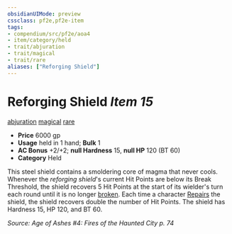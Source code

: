 ```yaml
---
obsidianUIMode: preview
cssclass: pf2e,pf2e-item
tags:
- compendium/src/pf2e/aoa4
- item/category/held
- trait/abjuration
- trait/magical
- trait/rare
aliases: ["Reforging Shield"]
---
```

# Reforging Shield *Item 15*  
[abjuration](rules/traits/abjuration.md)  [magical](rules/traits/magical.md)  [rare](rules/traits/rare.md)  

- **Price** 6000 gp
- **Usage** held in 1 hand; **Bulk** 1
- **AC Bonus** +2/+2; **null Hardness** 15, **null HP** 120 (BT 60)
- **Category** Held

This steel shield contains a smoldering core of magma that never cools. Whenever the _reforging shield_'s current Hit Points are below its Break Threshold, the shield recovers 5 Hit Points at the start of its wielder's turn each round until it is no longer [broken](rules/conditions.md#Broken). Each time a character [Repairs](rules/actions/repair.md) the shield, the shield recovers double the number of Hit Points. The shield has Hardness 15, HP 120, and BT 60.

*Source: Age of Ashes #4: Fires of the Haunted City p. 74*